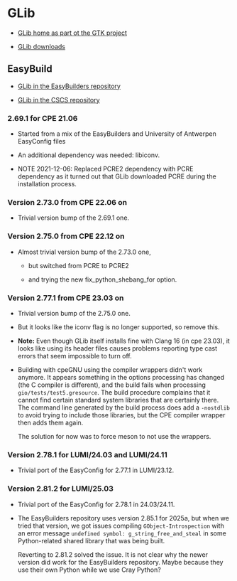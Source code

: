 # GLib

-   [GLib home as part ot the GTK project](https://www.gtk.org/)

-   [GLib downloads](https://download.gnome.org/sources/glib/)


## EasyBuild

-   [GLib in the EasyBuilders repository](https://github.com/easybuilders/easybuild-easyconfigs/tree/develop/easybuild/easyconfigs/g/GLib)

-   [GLib in the CSCS repository](https://github.com/eth-cscs/production/tree/master/easybuild/easyconfigs/g/GLib)


### 2.69.1 for CPE 21.06

-   Started from a mix of the EasyBuilders and University of Antwerpen
    EasyConfig files

-   An additional dependency was needed: libiconv.

-   NOTE 2021-12-06: Replaced PCRE2 dependency with PCRE dependency as it turned out
    that GLib downloaded PCRE during the installation process.


### Version 2.73.0 from CPE 22.06 on

-   Trivial version bump of the 2.69.1 one.


### Version 2.75.0 from CPE 22.12 on

-   Almost trivial version bump of the 2.73.0 one, 
  
    -   but switched from PCRE to PCRE2
      
    -   and trying the new fix_python_shebang_for option.


### Version 2.77.1 from CPE 23.03 on

-   Trivial version bump of the 2.75.0 one.

-   But it looks like the iconv flag is no longer supported, so remove this.
  
-   **Note:** Even though GLib itself installs fine with Clang 16 (in cpe 23.03), it looks like
    using its header files causes problems reporting type cast errors that 
    seem impossible to turn off.
    
-   Building with cpeGNU using the compiler wrappers didn't work anymore. 
    It appears something in the options processing
    has changed (the C compiler is different), and the build fails when processing `gio/tests/test5.gresource`.
    The build procedure complains that it cannot find certain standard system libraries 
    that are certainly there. The command line generated by the build process does add a 
    `-nostdlib` to avoid trying to include those libraries, but the CPE compiler wrapper
    then adds them again.
    
    The solution for now was to force meson to not use the wrappers.


### Version 2.78.1 for LUMI/24.03 and LUMI/24.11

-   Trivial port of the EasyConfig for 2.77.1 in LUMI/23.12.


### Version 2.81.2 for LUMI/25.03

-   Trivial port of the EasyConfig for 2.78.1 in 24.03/24.11.

-   The EasyBuilders repository uses version 2.85.1 for 2025a, but when we tried that version, 
    we got issues compiling `GObject-Introspection` with an error message 
    `undefined symbol: g_string_free_and_steal` in some Python-related shared library
    that was being built.

    Reverting to 2.81.2 solved the issue. It is not clear why the newer version did work for
    the EasyBuilders repository. Maybe because they use their own Python while we use Cray 
    Python?

